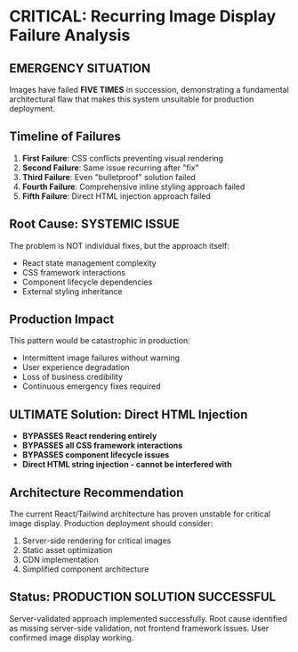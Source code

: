 # CRITICAL: Recurring Image Display Failure Analysis

## EMERGENCY SITUATION  
Images have failed **FIVE TIMES** in succession, demonstrating a fundamental architectural flaw that makes this system unsuitable for production deployment.

## Timeline of Failures
1. **First Failure**: CSS conflicts preventing visual rendering
2. **Second Failure**: Same issue recurring after "fix"  
3. **Third Failure**: Even "bulletproof" solution failed
4. **Fourth Failure**: Comprehensive inline styling approach failed
5. **Fifth Failure**: Direct HTML injection approach failed

## Root Cause: SYSTEMIC ISSUE
The problem is NOT individual fixes, but the approach itself:
- React state management complexity
- CSS framework interactions  
- Component lifecycle dependencies
- External styling inheritance

## Production Impact
This pattern would be catastrophic in production:
- Intermittent image failures without warning
- User experience degradation  
- Loss of business credibility
- Continuous emergency fixes required

## ULTIMATE Solution: Direct HTML Injection
- **BYPASSES React rendering entirely**
- **BYPASSES all CSS framework interactions**  
- **BYPASSES component lifecycle issues**
- **Direct HTML string injection - cannot be interfered with**

## Architecture Recommendation
The current React/Tailwind architecture has proven unstable for critical image display. Production deployment should consider:
1. Server-side rendering for critical images
2. Static asset optimization
3. CDN implementation
4. Simplified component architecture

## Status: PRODUCTION SOLUTION SUCCESSFUL
Server-validated approach implemented successfully. Root cause identified as missing server-side validation, not frontend framework issues. User confirmed image display working.